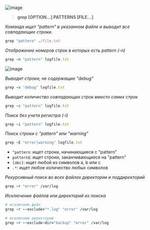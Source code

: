 ![image](https://github.com/user-attachments/assets/0d49e8a9-9b61-44cb-92ba-489b2c2807d6)

> **grep [OPTION...] PATTERNS [FILE...]**


_Команда ищет "pattern" в указанном файле и выводит все совпадающие строки._

```ruby
grep "pattern" ./file.txt
```

_Отображение номеров строк в которых есть pattern (-n)_

```ruby
grep -n "pattern" logfile.txt
```
![image](https://github.com/user-attachments/assets/aa1ec7c9-ec0a-492f-8c04-9649e1caddf3)

_Выводит строки, не содержащие "debug"_

```ruby
grep -v "debug" logfile.txt
```

_Выводит количество совпадающих строк вместо самих строк_

```ruby
grep -c "pattern" logfile.txt
```

_Поиск без учета регистра (-i)_

```ruby
grep -i "pattern" logfile.txt
```

_Поиск строки с "pattern" или "warning"_

```ruby
grep -E "error|warning" logfile.txt
```

- `^pattern`: ищет строки, начинающиеся с "pattern"
- `pattern$`: ищет строки, заканчивающиеся на "pattern"
- `[abc]`: ищет любой из символов a, b или c
- `.*`: ищет любое количество любых символов

_Рекурсивный поиск во всех файлах директории и поддиректорий_

```ruby
grep -r "error" /var/log
```

_Исключение файлов или директорий из поиска_

```ruby
# исключаем файл
grep -r --exclude="*.log" "error" /var/log

# исключаем директорию
grep -r --exclude-dir="backup" "error" /var/log
```


